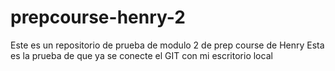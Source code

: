 # prepcourse-henry-2
Este es un repositorio de prueba de modulo 2 de prep course de Henry
Esta es la prueba de que ya se conecte el GIT con mi escritorio local